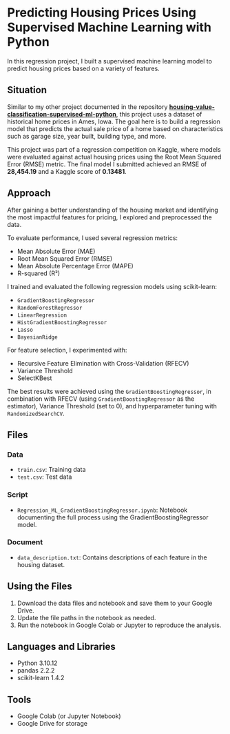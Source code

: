 # Predicting Housing Prices Using Supervised Machine Learning with Python

In this regression project, I built a supervised machine learning model to predict housing prices based on a variety of features.

## Situation

Similar to my other project documented in the repository [**housing-value-classification-supervised-ml-python**](https://github.com/edictamg/housing-value-classification-supervised-ml-python), this project uses a dataset of historical home prices in Ames, Iowa. The goal here is to build a regression model that predicts the actual sale price of a home based on characteristics such as garage size, year built, building type, and more.

This project was part of a regression competition on Kaggle, where models were evaluated against actual housing prices using the Root Mean Squared Error (RMSE) metric. The final model I submitted achieved an RMSE of **28,454.19** and a Kaggle score of **0.13481**.

## Approach

After gaining a better understanding of the housing market and identifying the most impactful features for pricing, I explored and preprocessed the data.

To evaluate performance, I used several regression metrics:  
- Mean Absolute Error (MAE)  
- Root Mean Squared Error (RMSE)  
- Mean Absolute Percentage Error (MAPE)  
- R-squared (R²)

I trained and evaluated the following regression models using scikit-learn:  
- `GradientBoostingRegressor`  
- `RandomForestRegressor`  
- `LinearRegression`  
- `HistGradientBoostingRegressor`  
- `Lasso`  
- `BayesianRidge`

For feature selection, I experimented with:  
- Recursive Feature Elimination with Cross-Validation (RFECV)  
- Variance Threshold  
- SelectKBest

The best results were achieved using the `GradientBoostingRegressor`, in combination with RFECV (using `GradientBoostingRegressor` as the estimator), Variance Threshold (set to 0), and hyperparameter tuning with `RandomizedSearchCV`.

## Files

### Data
- `train.csv`: Training data  
- `test.csv`: Test data  

### Script
- `Regression_ML_GradientBoostingRegressor.ipynb`: Notebook documenting the full process using the GradientBoostingRegressor model.

### Document
- `data_description.txt`: Contains descriptions of each feature in the housing dataset.

## Using the Files

1. Download the data files and notebook and save them to your Google Drive.  
2. Update the file paths in the notebook as needed.  
3. Run the notebook in Google Colab or Jupyter to reproduce the analysis.

## Languages and Libraries

- Python 3.10.12  
- pandas 2.2.2  
- scikit-learn 1.4.2  

## Tools

- Google Colab (or Jupyter Notebook)  
- Google Drive for storage
